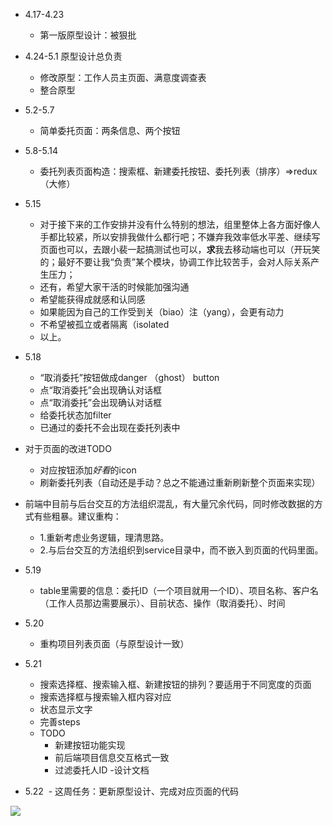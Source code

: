 - 4.17-4.23
  - 第一版原型设计：被狠批
  
- 4.24-5.1 原型设计总负责
  - 修改原型：工作人员主页面、满意度调查表
  - 整合原型
 
- 5.2-5.7
  - 简单委托页面：两条信息、两个按钮

- 5.8-5.14
  - 委托列表页面构造：搜索框、新建委托按钮、委托列表（排序）=>redux（大修）

- 5.15
  - 对于接下来的工作安排并没有什么特别的想法，组里整体上各方面好像人手都比较紧，所以安排我做什么都行吧；不嫌弃我效率低水平差、继续写页面也可以，去跟小裴一起搞测试也可以，**求**我去移动端也可以（开玩笑的；最好不要让我“负责”某个模块，协调工作比较苦手，会对人际关系产生压力；
  - 还有，希望大家干活的时候能加强沟通
  - 希望能获得成就感和认同感
  - 如果能因为自己的工作受到关（biao）注（yang），会更有动力
  - 不希望被孤立或者隔离（isolated
  - 以上。

- 5.18
  - “取消委托”按钮做成danger （ghost） button
  - 点“取消委托”会出现确认对话框
  - 点“取消委托”会出现确认对话框
  - 给委托状态加filter
  - 已通过的委托不会出现在委托列表中
  
- 对于页面的改进TODO
  - 对应按钮添加*好看*的icon
  - 刷新委托列表（自动还是手动？总之不能通过重新刷新整个页面来实现）

- 前端中目前与后台交互的方法组织混乱，有大量冗余代码，同时修改数据的方式有些粗暴。建议重构：
  - 1.重新考虑业务逻辑，理清思路。
  - 2.与后台交互的方法组织到service目录中，而不嵌入到页面的代码里面。

- 5.19
  - table里需要的信息：委托ID（一个项目就用一个ID）、项目名称、客户名（工作人员那边需要展示）、目前状态、操作（取消委托）、时间

- 5.20
  - 重构项目列表页面（与原型设计一致）

- 5.21
    - 搜索选择框、搜索输入框、新建按钮的排列？要适用于不同宽度的页面
    - 搜索选择框与搜索输入框内容对应
    - 状态显示文字
    - 完善steps
    - TODO
      - 新建按钮功能实现
      - 前后端项目信息交互格式一致
      - 过滤委托人ID
    -设计文档
- 5.22
  - 这周任务：更新原型设计、完成对应页面的代码
  

![](https://github.com/151220134/STC/blob/master/谢谢茄子.jpg)
